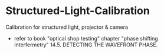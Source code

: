 # Structured-Light-Calibration
Calibration for structured light, projector &amp; camera


- refer to book "optical shop testing"  chapter "phase shifting interfermetry" 14.5. DETECTING THE WAVEFRONT PHASE. 
